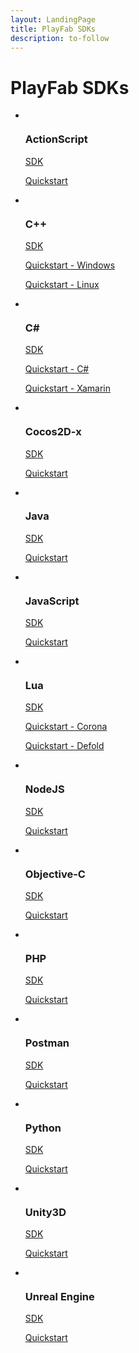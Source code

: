 ```yaml
---
layout: LandingPage
title: PlayFab SDKs
description: to-follow
---
```


# PlayFab SDKs

<ul class="panelContent cardsF">
    <li>
        <div class="cardSize">
            <div class="cardPadding">
                <div class="card">
                    <div class="cardImageOuter">
                        <div class="cardImage">
                            <img src="/playfab/sdks/media/sdk_actionscript.svg" alt="">
                        </div>
                    </div>
                    <div class="cardText">
                        <h3>ActionScript</h3>
                        <p><a href="/playfab/sdks/actionscript">SDK</a></p>
                        <p><a href="/playfab/sdks/actionscript/quickstart">Quickstart</a></p>
                    </div>
                </div>
            </div>
        </div>
    </li>
    <li>
        <div class="cardSize">
            <div class="cardPadding">
                <div class="card">
                    <div class="cardImageOuter">
                        <div class="cardImage">
                            <img src="https://docs.microsoft.com/media/logos/logo_Cplusplus.svg" alt="">
                        </div>
                    </div>
                    <div class="cardText">
                        <h3>C++</h3>
                        <p><a href="/playfab/sdks/xplatcpp">SDK</a></p>
                        <p><a href="/playfab/sdks/xplatcpp/quickstart-windows">Quickstart - Windows</a></p>
                        <p><a href="/playfab/sdks/xplatcpp/quickstart-linux">Quickstart - Linux</a></p>
                    </div>
                </div>
            </div>
        </div>
    </li>
    <li>
        <div class="cardSize">
            <div class="cardPadding">
                <div class="card">
                    <div class="cardImageOuter">
                        <div class="cardImage">
                            <img src="https://docs.microsoft.com/media/logos/logo_Csharp.svg" alt="">
                        </div>
                    </div>
                    <div class="cardText">
                        <h3>C#</h3>
                        <p><a href="/playfab/sdks/c-sharp">SDK</a></p>
                        <p><a href="/playfab/sdks/c-sharp/quickstart-c-sharp">Quickstart - C#</a></p>
                        <p><a href="/playfab/sdks/c-sharp/quickstart-xamarin">Quickstart - Xamarin</a></p>
                    </div>
                </div>
            </div>
        </div>
    </li>
    <li>
        <div class="cardSize">
            <div class="cardPadding">
                <div class="card">
                    <div class="cardImageOuter">
                        <div class="cardImage">
                            <img src="/playfab/sdks/media/sdk_cocos2dx.svg" alt="">
                        </div>
                    </div>
                    <div class="cardText">
                        <h3>Cocos2D-x</h3>
                        <p><a href="/playfab/sdks/Cocos2D-x">SDK</a></p>
                        <p><a href="/playfab/sdks/Cocos2D-x/quickstart">Quickstart</a></p>
                    </div>
                </div>
            </div>
        </div>
    </li>
    <li>
        <div class="cardSize">
            <div class="cardPadding">
                <div class="card">
                    <div class="cardImageOuter">
                        <div class="cardImage">
                            <img src="https://docs.microsoft.com/media/logos/logo_java.svg" alt="">
                        </div>
                    </div>
                    <div class="cardText">
                        <h3>Java</h3>
                        <p><a href="/playfab/sdks/java">SDK</a></p>
                        <p><a href="/playfab/sdks/java/quickstart">Quickstart</a></p>
                    </div>
                </div>
            </div>
        </div>
    </li>
    <li>
        <div class="cardSize">
            <div class="cardPadding">
                <div class="card">
                    <div class="cardImageOuter">
                        <div class="cardImage">
                            <img src="https://docs.microsoft.com/media/logos/logo_js.svg" alt="">
                        </div>
                    </div>
                    <div class="cardText">
                        <h3>JavaScript</h3>
                        <p><a href="/playfab/sdks/javascript">SDK</a></p>
                        <p><a href="/playfab/sdks/javascript/quickstart">Quickstart</a></p>
                    </div>
                </div>
            </div>
        </div>
    </li>
    <li>
        <div class="cardSize">
            <div class="cardPadding">
                <div class="card">
                    <div class="cardImageOuter">
                        <div class="cardImage">
                            <img src="/playfab/sdks/media/sdk_lua.svg" alt="">
                        </div>
                    </div>
                    <div class="cardText">
                        <h3>Lua</h3>
                        <p><a href="/playfab/sdks/lua">SDK</a></p>
                        <p><a href="/playfab/sdks/lua/quickstart-corona">Quickstart - Corona</a></p>
                        <p><a href="/playfab/sdks/lua/quickstart-defold">Quickstart - Defold</a></p>
                    </div>
                </div>
            </div>
        </div>
    </li>
    <li>
        <div class="cardSize">
            <div class="cardPadding">
                <div class="card">
                    <div class="cardImageOuter">
                        <div class="cardImage">
                            <img src="https://docs.microsoft.com/media/logos/logo_nodejs.svg" alt="">
                        </div>
                    </div>
                    <div class="cardText">
                        <h3>NodeJS</h3>
                        <p><a href="/playfab/sdks/nodejs">SDK</a></p>
                        <p><a href="/playfab/sdks/nodejs/quickstart">Quickstart</a></p>
                    </div>
                </div>
            </div>
        </div>
    </li>
    <li>
        <div class="cardSize">
            <div class="cardPadding">
                <div class="card">
                    <div class="cardImageOuter">
                        <div class="cardImage">
                            <img src="/playfab/sdks/media/sdk_objectivec.svg" alt="">
                        </div>
                    </div>
                    <div class="cardText">
                        <h3>Objective-C</h3>
                        <p><a href="/playfab/sdks/objective-c">SDK</a></p>
                        <p><a href="/playfab/sdks/objective-c/quickstart">Quickstart</a></p>
                    </div>
                </div>
            </div>
        </div>
    </li>
    <li>
        <div class="cardSize">
            <div class="cardPadding">
                <div class="card">
                    <div class="cardImageOuter">
                        <div class="cardImage">
                            <img src="https://docs.microsoft.com/media/logos/logo_php.svg" alt="">
                        </div>
                    </div>
                    <div class="cardText">
                        <h3>PHP</h3>
                        <p><a href="/playfab/sdks/php">SDK</a></p>
                        <p><a href="/playfab/sdks/php/quickstart">Quickstart</a></p>
                    </div>
                </div>
            </div>
        </div>
    </li>
    <li>
        <div class="cardSize">
            <div class="cardPadding">
                <div class="card">
                    <div class="cardImageOuter">
                        <div class="cardImage">
                            <img src="/playfab/sdks/media/sdk_postman.svg" alt="">
                        </div>
                    </div>
                    <div class="cardText">
                        <h3>Postman</h3>
                        <p><a href="/playfab/sdks/postman">SDK</a></p>
                        <p><a href="/playfab/sdks/postman/quickstart">Quickstart</a></p>
                    </div>
                </div>
            </div>
        </div>
    </li>
    <li>
        <div class="cardSize">
            <div class="cardPadding">
                <div class="card">
                    <div class="cardImageOuter">
                        <div class="cardImage">
                            <img src="https://docs.microsoft.com/media/logos/logo_python.svg" alt="">
                        </div>
                    </div>
                    <div class="cardText">
                        <h3>Python</h3>
                        <p><a href="/playfab/sdks/python">SDK</a></p>
                        <p><a href="/playfab/sdks/python/quickstart">Quickstart</a></p>
                    </div>
                </div>
            </div>
        </div>
    </li>
    <li>
        <div class="cardSize">
            <div class="cardPadding">
                <div class="card">
                    <div class="cardImageOuter">
                        <div class="cardImage">
                            <img src="https://docs.microsoft.com/media/logos/logo_unity.svg" alt="">
                        </div>
                    </div>
                    <div class="cardText">
                        <h3>Unity3D</h3>
                        <p><a href="/playfab/sdks/unity3d">SDK</a></p>
                        <p><a href="/playfab/sdks/unity3d/quickstart">Quickstart</a></p>
                    </div>
                </div>
            </div>
        </div>
    </li>
    <li>
        <div class="cardSize">
            <div class="cardPadding">
                <div class="card">
                    <div class="cardImageOuter">
                        <div class="cardImage">
                            <img src="/playfab/sdks/media/sdk_unreal.svg" alt="">
                        </div>
                    </div>
                    <div class="cardText">
                        <h3>Unreal Engine</h3>
                        <p><a href="/playfab/sdks/unreal">SDK</a></p>
                        <p><a href="/playfab/sdks/unreal/quickstart">Quickstart</a></p>
                    </div>
                </div>
            </div>
        </div>
    </li>
</ul>